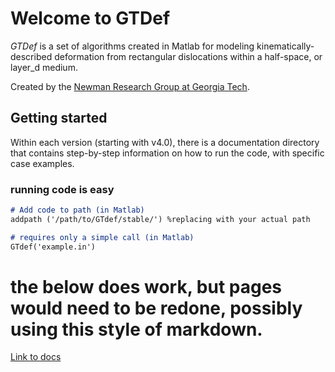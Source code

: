 # Welcome to GTDef

_GTDef_ is a set of algorithms created in Matlab for modeling kinematically-described deformation from rectangular dislocations within a half-space, or layer_d medium.

Created by the [Newman Research Group at Georgia Tech](http://geophysics.eas.gatech.edu/anewman).

## Getting started
Within each version (starting with v4.0), there is a documentation directory that contains step-by-step information on how to run the code, with specific case examples.

### running code is easy
```markdown
# Add code to path (in Matlab)
addpath ('/path/to/GTdef/stable/') %replacing with your actual path

# requires only a simple call (in Matlab)
GTdef('example.in')

```

# the below does work, but pages would need to be redone, possibly using this style of markdown.
[Link to docs](./documentation/)
